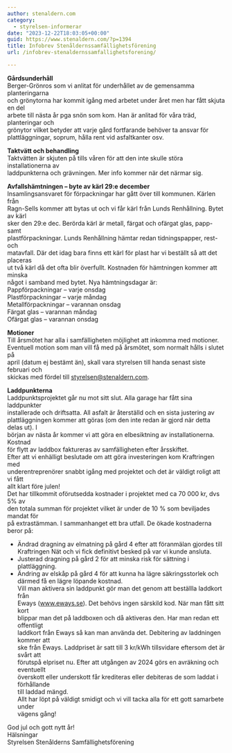 ```yaml
---
author: stenaldern.com
category:
  - styrelsen-informerar
date: "2023-12-22T18:03:05+00:00"
guid: https://www.stenaldern.com/?p=1394
title: Infobrev Stenåldernssamfällighetsförening
url: /infobrev-stenaldernssamfallighetsforening/

---
```

  
**Gårdsunderhåll**  
Berger-Grönros som vi anlitat för underhållet av de gemensamma planteringarna  
och grönytorna har kommit igång med arbetet under året men har fått skjuta en del  
arbete till nästa år pga snön som kom. Han är anlitad för våra träd, planteringar och  
grönytor vilket betyder att varje gård fortfarande behöver ta ansvar för  
plattläggningar, soprum, hålla rent vid asfaltkanter osv.

**Taktvätt och behandling**  
Taktvätten är skjuten på tills våren för att den inte skulle störa installationerna av  
laddpunkterna och grävningen. Mer info kommer när det närmar sig.

**Avfallshämtningen – byte av kärl 29:e december**  
Insamlingsansvaret för förpackningar har gått över till kommunen. Kärlen från  
Ragn-Sells kommer att bytas ut och vi får kärl från Lunds Renhållning. Bytet av kärl  
sker den 29:e dec. Berörda kärl är metall, färgat och ofärgat glas, papp- samt  
plastförpackningar. Lunds Renhållning hämtar redan tidningspapper, rest- och  
matavfall. Där det idag bara finns ett kärl för plast har vi beställt så att det placeras  
ut två kärl då det ofta blir överfullt. Kostnaden för hämtningen kommer att minska  
något i samband med bytet. Nya hämtningsdagar är:  
Pappförpackningar – varje onsdag  
Plastförpackningar – varje måndag  
Metallförpackningar – varannan onsdag  
Färgat glas – varannan måndag  
Ofärgat glas – varannan onsdag

**Motioner**  
Till årsmötet har alla i samfälligheten möjlighet att inkomma med motioner.  
Eventuell motion som man vill få med på årsmötet, som normalt hålls i slutet på  
april (datum ej bestämt än), skall vara styrelsen till handa senast siste februari och  
skickas med fördel till styrelsen@stenaldern.com.

**Laddpunkterna**  
Laddpunktsprojektet går nu mot sitt slut. Alla garage har fått sina laddpunkter  
installerade och driftsatta. All asfalt är återställd och en sista justering av  
plattläggningen kommer att göras (om den inte redan är gjord när detta delas ut). I  
början av nästa år kommer vi att göra en elbesiktning av installationerna. Kostnad  
för flytt av laddbox faktureras av samfälligheten efter årsskiftet.  
Efter att vi enhälligt beslutade om att göra investeringen kom Kraftringen med  
underentreprenörer snabbt igång med projektet och det är väldigt roligt att vi fått  
allt klart före julen!  
Det har tillkommit oförutsedda kostnader i projektet med ca 70 000 kr, dvs 5% av  
den totala summan för projektet vilket är under de 10 % som beviljades mandat för  
på extrastämman. I sammanhanget ett bra utfall. De ökade kostnaderna beror på:

- Ändrad dragning av elmatning på gård 4 efter att föranmälan gjordes till  
Kraftringen Nät och vi fick definitivt besked på var vi kunde ansluta.
- Justerad dragning på gård 2 för att minska risk för sättning i plattläggning.
- Ändring av elskåp på gård 4 för att kunna ha lägre säkringsstorlek och  
därmed få en lägre löpande kostnad.  
Vill man aktivera sin laddpunkt gör man det genom att beställla laddkort från  
Eways (www.eways.se). Det behövs ingen särskild kod. När man fått sitt kort  
blippar man det på laddboxen och då aktiveras den. Har man redan ett offentligt  
laddkort från Eways så kan man använda det. Debitering av laddningen kommer att  
ske från Eways. Laddpriset är satt till 3 kr/kWh tillsvidare eftersom det är svårt att  
förutspå elpriset nu. Efter att utgången av 2024 görs en avräkning och eventuellt  
överskott eller underskott får krediteras eller debiteras de som laddat i förhållande  
till laddad mängd.  
Allt har löpt på väldigt smidigt och vi vill tacka alla för ett gott samarbete under  
vägens gång!

God jul och gott nytt år!  
Hälsningar  
Styrelsen Stenålderns Samfällighetsförening
